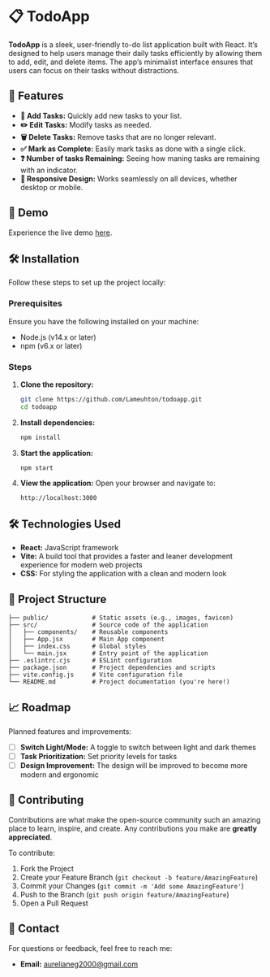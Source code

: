 # 📋 TodoApp

**TodoApp** is a sleek, user-friendly to-do list application built with React. It’s designed to help users manage their daily tasks efficiently by allowing them to add, edit, and delete items. The app’s minimalist interface ensures that users can focus on their tasks without distractions.


## 🌟 Features

- **📝 Add Tasks:** Quickly add new tasks to your list.
- **✏️ Edit Tasks:** Modify tasks as needed.
- **🗑️ Delete Tasks:** Remove tasks that are no longer relevant.
- **✅ Mark as Complete:** Easily mark tasks as done with a single click.
- **❓ Number of tasks Remaining:** Seeing how maning tasks are remaining with an indicator.
- **🔄 Responsive Design:** Works seamlessly on all devices, whether desktop or mobile.

## 🚀 Demo

Experience the live demo [here](https://aurelianegtodolist.netlify.app/).

## 🛠️ Installation

Follow these steps to set up the project locally:

### Prerequisites

Ensure you have the following installed on your machine:

- Node.js (v14.x or later)
- npm (v6.x or later)

### Steps

1. **Clone the repository:**
   ```bash
   git clone https://github.com/Lameuhton/todoapp.git
   cd todoapp
   ```

2. **Install dependencies:**
   ```bash
   npm install
   ```

3. **Start the application:**
   ```bash
   npm start
   ```

4. **View the application:**
   Open your browser and navigate to:
   ```
   http://localhost:3000
   ```

## 🛠️ Technologies Used

- **React:** JavaScript framework
- **Vite:** A build tool that provides a faster and leaner development experience for modern web projects
- **CSS:** For styling the application with a clean and modern look

## 📂 Project Structure

```plaintext
├── public/            # Static assets (e.g., images, favicon)
├── src/               # Source code of the application
│   ├── components/    # Reusable components
│   ├── App.jsx        # Main App component
│   ├── index.css      # Global styles
│   └── main.jsx       # Entry point of the application
├── .eslintrc.cjs      # ESLint configuration
├── package.json       # Project dependencies and scripts
├── vite.config.js     # Vite configuration file
└── README.md          # Project documentation (you're here!)
```

## 📈 Roadmap

Planned features and improvements:

- [ ] **Switch Light/Mode:** A toggle to switch between light and dark themes
- [ ] **Task Prioritization:** Set priority levels for tasks
- [ ] **Design Improvement:** The design will be improved to become more modern and ergonomic

## 🤝 Contributing

Contributions are what make the open-source community such an amazing place to learn, inspire, and create. Any contributions you make are **greatly appreciated**.

To contribute:

1. Fork the Project
2. Create your Feature Branch (`git checkout -b feature/AmazingFeature`)
3. Commit your Changes (`git commit -m 'Add some AmazingFeature'`)
4. Push to the Branch (`git push origin feature/AmazingFeature`)
5. Open a Pull Request

## 📧 Contact

For questions or feedback, feel free to reach me:

- **Email:** [aurelianeg2000@gmail.com](mailto:aurelianeg2000@gmail.com)

